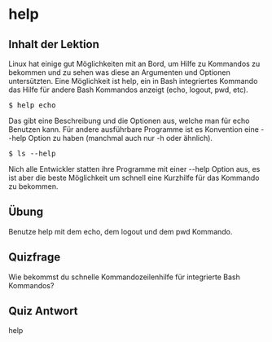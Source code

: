 # help

## Inhalt der Lektion

Linux hat einige gut Möglichkeiten mit an Bord, um Hilfe zu Kommandos zu bekommen und zu sehen was diese an Argumenten und Optionen untersützten. Eine Möglichkeit ist help, ein in Bash integriertes Kommando das Hilfe für andere Bash Kommandos anzeigt (echo, logout, pwd, etc).

<pre>$ help echo</pre>

Das gibt eine Beschreibung und die Optionen aus, welche man für echo Benutzen kann. Für andere ausführbare Programme ist es Konvention eine --help Option zu haben (manchmal auch nur -h oder ähnlich).

<pre>$ ls --help</pre>

Nich alle Entwickler statten ihre Programme mit einer --help Option aus, es ist aber die beste Möglichkeit um schnell eine Kurzhilfe für das Kommando zu bekommen.

## Übung

Benutze help mit dem echo, dem logout und dem pwd Kommando.

## Quizfrage

Wie bekommst du schnelle Kommandozeilenhilfe für integrierte Bash Kommandos?

## Quiz Antwort

help
